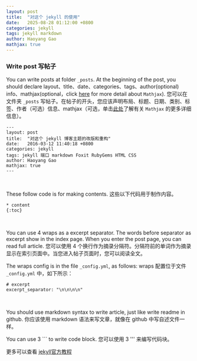 ```yaml
---
layout: post
title:  "对这个 jekyll 的使用"
date:   2025-08-28 01:12:00 +0800
categories: jekyll
tags: jekyll markdown 
author: Haoyang Gao
mathjax: true
---
```



### Write post 写帖子



You can write posts at folder `_posts`. At the beginning of the post, you should declare  layout、title、date、categories、tags、author(optional)  info、mathjax(optional，click [here](https://www.mathjax.org/) for more detail about `Mathjax`).
您可以在文件夹 `_posts` 写帖子。在帖子的开头，您应该声明布局、标题、日期、类别、标签、作者（可选）信息、mathjax（可选，单击[此处](https://www.mathjax.org/)了解有关 `Mathjax` 的更多详细信息）。

```
---
layout: post
title:  "对这个 jekyll 博客主题的改版和重构"
date:   2016-03-12 11:40:18 +0800
categories: jekyll
tags: jekyll 端口 markdown Foxit RubyGems HTML CSS
author: Haoyang Gao
mathjax: true
---
```

​    

These follow code is for making contents.
这些以下代码用于制作内容。

```
* content
{:toc}
```

​    

You can use 4 wraps as a excerpt separator. The words before separator as  excerpt show in the index page. When you enter the post page, you can  read full article.
您可以使用 4 个换行作为摘录分隔符。分隔符前的单词作为摘录显示在索引页面中。当您进入帖子页面时，您可以阅读全文。

The wraps config is in the file `_config.yml`, as follows:
wraps 配置位于文件 `_config.yml` 中，如下所示：

```
# excerpt
excerpt_separator: "\n\n\n\n"
```

​    

You should use markdown syntax to write article, just like write readme in github.
你应该使用 markdown 语法来写文章，就像在 github 中写自述文件一样。

You can use 3 ``` to write code block.
您可以使用 3 ''' 来编写代码块。

更多可以查看 [jekyll官方教程](https://jekyllrb.com/docs/pages/)
